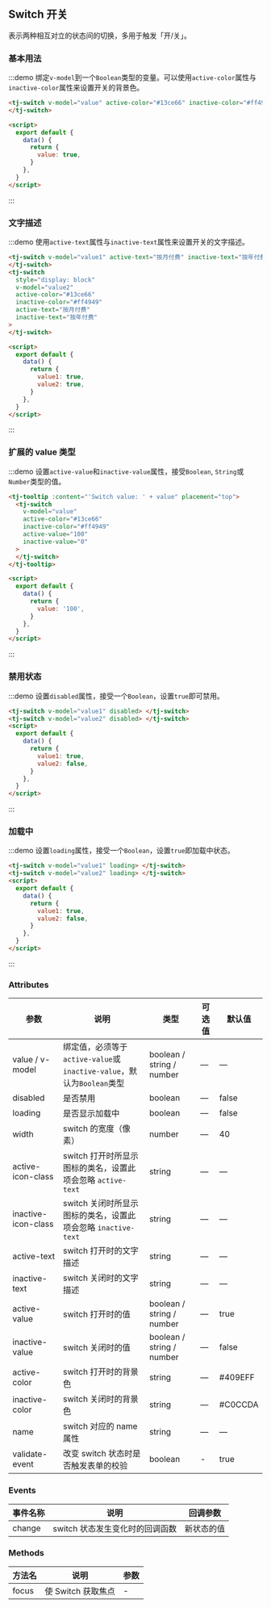 ## Switch 开关

表示两种相互对立的状态间的切换，多用于触发「开/关」。

### 基本用法

:::demo 绑定`v-model`到一个`Boolean`类型的变量。可以使用`active-color`属性与`inactive-color`属性来设置开关的背景色。

```html
<tj-switch v-model="value" active-color="#13ce66" inactive-color="#ff4949">
</tj-switch>

<script>
  export default {
    data() {
      return {
        value: true,
      }
    },
  }
</script>
```

:::

### 文字描述

:::demo 使用`active-text`属性与`inactive-text`属性来设置开关的文字描述。

```html
<tj-switch v-model="value1" active-text="按月付费" inactive-text="按年付费">
</tj-switch>
<tj-switch
  style="display: block"
  v-model="value2"
  active-color="#13ce66"
  inactive-color="#ff4949"
  active-text="按月付费"
  inactive-text="按年付费"
>
</tj-switch>

<script>
  export default {
    data() {
      return {
        value1: true,
        value2: true,
      }
    },
  }
</script>
```

:::

### 扩展的 value 类型

:::demo 设置`active-value`和`inactive-value`属性，接受`Boolean`, `String`或`Number`类型的值。

```html
<tj-tooltip :content="'Switch value: ' + value" placement="top">
  <tj-switch
    v-model="value"
    active-color="#13ce66"
    inactive-color="#ff4949"
    active-value="100"
    inactive-value="0"
  >
  </tj-switch>
</tj-tooltip>

<script>
  export default {
    data() {
      return {
        value: '100',
      }
    },
  }
</script>
```

:::

### 禁用状态

:::demo 设置`disabled`属性，接受一个`Boolean`，设置`true`即可禁用。

```html
<tj-switch v-model="value1" disabled> </tj-switch>
<tj-switch v-model="value2" disabled> </tj-switch>
<script>
  export default {
    data() {
      return {
        value1: true,
        value2: false,
      }
    },
  }
</script>
```

:::

### 加载中

:::demo 设置`loading`属性，接受一个`Boolean`，设置`true`即加载中状态。

```html
<tj-switch v-model="value1" loading> </tj-switch>
<tj-switch v-model="value2" loading> </tj-switch>
<script>
  export default {
    data() {
      return {
        value1: true,
        value2: false,
      }
    },
  }
</script>
```

:::

### Attributes

| 参数                | 说明                                                                  | 类型                      | 可选值 | 默认值  |
| ------------------- | --------------------------------------------------------------------- | ------------------------- | ------ | ------- |
| value / v-model     | 绑定值，必须等于`active-value`或`inactive-value`，默认为`Boolean`类型 | boolean / string / number | —      | —       |
| disabled            | 是否禁用                                                              | boolean                   | —      | false   |
| loading             | 是否显示加载中                                                        | boolean                   | —      | false   |
| width               | switch 的宽度（像素）                                                 | number                    | —      | 40      |
| active-icon-class   | switch 打开时所显示图标的类名，设置此项会忽略 `active-text`           | string                    | —      | —       |
| inactive-icon-class | switch 关闭时所显示图标的类名，设置此项会忽略 `inactive-text`         | string                    | —      | —       |
| active-text         | switch 打开时的文字描述                                               | string                    | —      | —       |
| inactive-text       | switch 关闭时的文字描述                                               | string                    | —      | —       |
| active-value        | switch 打开时的值                                                     | boolean / string / number | —      | true    |
| inactive-value      | switch 关闭时的值                                                     | boolean / string / number | —      | false   |
| active-color        | switch 打开时的背景色                                                 | string                    | —      | #409EFF |
| inactive-color      | switch 关闭时的背景色                                                 | string                    | —      | #C0CCDA |
| name                | switch 对应的 name 属性                                               | string                    | —      | —       |
| validate-event      | 改变 switch 状态时是否触发表单的校验                                  | boolean                   | -      | true    |

### Events

| 事件名称 | 说明                            | 回调参数   |
| -------- | ------------------------------- | ---------- |
| change   | switch 状态发生变化时的回调函数 | 新状态的值 |

### Methods

| 方法名 | 说明               | 参数 |
| ------ | ------------------ | ---- |
| focus  | 使 Switch 获取焦点 | -    |
